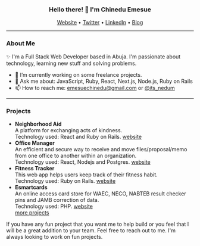 <h3 align="center"> Hello there! 👋 I'm Chinedu Emesue</h3>
<p align="center">
  <a href="https://chineduemesue.netlify.app">Website</a> •
  <a href="https://twitter.com/its_nedum">Twitter</a> •
  <a href="https://www.linkedin.com/in/chinedu-emesue">LinkedIn</a> •
  <a href="https://itsnedum.hashnode.dev/">Blog</a>
</p>

---
### About Me
✨ I'm a Full Stack Web Developer based in Abuja. I'm passionate about technology, learning new stuff and solving problems.
- 🔭 I’m currently working on some freelance projects.
- 💬 Ask me about: JavaScript, Ruby, React, Next.js, Node.js, Ruby on Rails
- 📫 How to reach me: emesuechinedu@gmail.com or [@its_nedum](https://twitter.com/its_nedum)

---
### Projects
- <b>Neighborhood Aid</b> <br>
  <span>A platform for exchanging acts of kindness.</span> <br>
  Technology used: React and Ruby on Rails. [website](https://neighborhood-aid.netlify.app)
- <b>Office Manager</b> <br>
  <span>An efficient and secure way to receive and move files/proposal/memo from one office to another within an organization.</span> <br>
  Technology used: React, Nodejs and Postgres. [website](https://e-office-manager.herokuapp.com)
- <b>Fitness Tracker</b> <br>
  <span>This web app helps users keep track of their fitness habit.</span> <br>
  Technology used: Ruby on Rails. [website](https://move-nd-groove.herokuapp.com)
- <b>Esmartcards</b> <br>
  <span>An online access card store for WAEC, NECO, NABTEB result checker pins and JAMB correction of data.</span> <br>
  Technology used: PHP. [website](https://www.esmartcards.com.ng) <br>
 [more projects](https://chineduemesue.netlify.app)
 
 <p>If you have any fun project that you want me to help build or you feel that I will be a great addition to your team. Feel free to reach out to me. I'm always looking to work on fun projects.</p>
<!--
**its-nedum/its-nedum** is a ✨ _special_ ✨ repository because its `README.md` (this file) appears on your GitHub profile.

Here are some ideas to get you started:

- 🔭 I’m currently working on ...
- 🌱 I’m currently learning ...
- 👯 I’m looking to collaborate on ...
- 🤔 I’m looking for help with ...
- 💬 Ask me about ...
- 📫 How to reach me: ...
- 😄 Pronouns: ...
- ⚡ Fun fact: ...
-->
